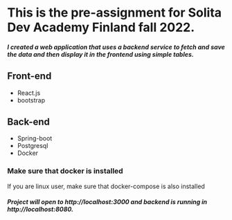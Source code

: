 # This is the pre-assignment for Solita Dev Academy Finland fall 2022.
<h5>
I created a web application that uses a backend service to fetch and save the data and then display it in the frontend using simple tables. 
</h5>
<h2>Front-end</h2>
<ul>
  <li>React.js</li>
  <li>bootstrap</li>
</ul>

<h2>Back-end</h2>
<ul>
  <li>Spring-boot</li>
  <li>Postgresql</li>
  <li>Docker</li>
</ul>
<h3>Make sure that docker is installed</h3>
<p>If you are linux user, make sure that docker-compose is also installed</p>
<h5>Project will open to http://localhost:3000 and backend is running in http://localhost:8080.</h5>
